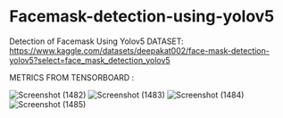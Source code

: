 # Facemask-detection-using-yolov5
Detection of Facemask Using Yolov5
DATASET:
https://www.kaggle.com/datasets/deepakat002/face-mask-detection-yolov5?select=face_mask_detection_yolov5


METRICS FROM TENSORBOARD :



![Screenshot (1482)](https://user-images.githubusercontent.com/34826479/193862103-2a8f7479-197a-4cfe-b4a2-06b697df7aa1.png)
![Screenshot (1483)](https://user-images.githubusercontent.com/34826479/193862429-6b6a8395-408d-42f9-8139-242705fdd2e1.png)
![Screenshot (1484)](https://user-images.githubusercontent.com/34826479/193862609-a7d9b219-2a28-47d7-903a-6b58e21de222.png)
![Screenshot (1485)](https://user-images.githubusercontent.com/34826479/193862963-2d28c26c-80d1-4c66-be0d-a9315478e99f.png)



